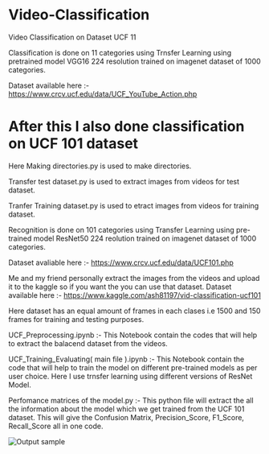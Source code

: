 # Video-Classification
Video Classification on Dataset UCF 11

Classification is done on 11 categories using Trnsfer Learning using pretrained model VGG16 224 resolution trained on imagenet dataset of 1000 categories.

Dataset available here :- https://www.crcv.ucf.edu/data/UCF_YouTube_Action.php

# After this I also done classification on UCF 101 dataset

Here Making directories.py is used to make directories.

Transfer test dataset.py is used to extract images from videos for test dataset.

Tranfer Training dataset.py is used to etract images from videos for training dataset.

Recognition is done on 101 categories using Transfer Learning using pre-trained model ResNet50 224 reolution trained on imagenet dataset of 1000 categories.

Dataset avaliable here :- https://www.crcv.ucf.edu/data/UCF101.php

Me and my friend personally extract the images from the videos and upload it to the kaggle so if you want the you can use that dataset.
Dataset available here :- https://www.kaggle.com/ash81197/vid-classification-ucf101

Here dataset has an equal amount of frames in each clases i.e 1500 and 150 frames for training and testing purposes.

UCF_Preprocessing.ipynb :- This Notebook contain the codes that will help to extract the balacend dataset from the videos.

UCF_Training_Evaluating( main file ).ipynb :- This Notebook contain the code that will help to train the model on different pre-trained models as per user choice.
Here I use trnsfer learning using different versions of ResNet Model.

Perfomance matrices of the model.py :- This python file will extract the all the information about the model which we get trained from the UCF 101 dataset. This will give the Confusion Matrix, Precision_Score, F1_Score, Recall_Score all in one code.

![Output sample](https://github.com/Chirag-v09/Video-Classification/blob/master/gif_1.gif)
